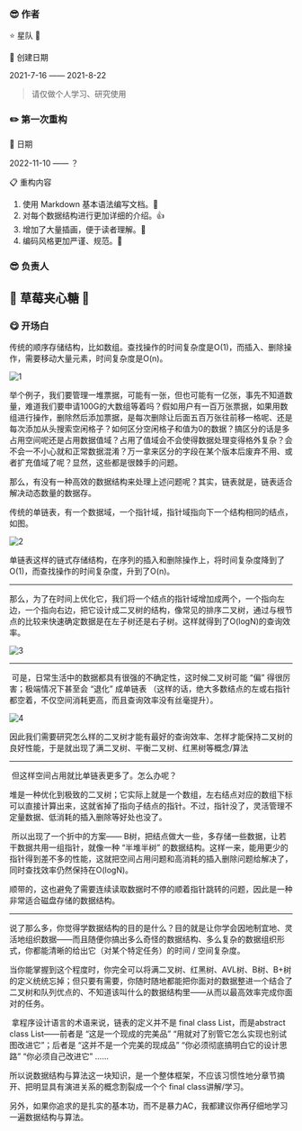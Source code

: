 ### 😎 作者

⭐️ 星队 :star2:

:calendar: 创建日期

2021-7-16 —— 2021-8-22

> 请仅做个人学习、研究使用





### :pencil2: 第一次重构

:calendar: 日期

2022-11-10 —— ？

:clipboard: 重构内容

1. 使用 Markdown 基本语法编写文档。:memo:
2. 对每个数据结构进行更加详细的介绍。:thumbsup:
3. 增加了大量插画，便于读者理解。:baby:
4. 编码风格更加严谨、规范。:ghost:

### 😎 负责人

:strawberry: 草莓夹心糖 :candy:
---


### 😋 开场白

​	传统的顺序存储结构，比如数组。查找操作的时间复杂度是O(1)，而插入、删除操作，需要移动大量元素，时间复杂度是O(n)。

![1](https://github.com/kyrian330/Data-Structure-Algorithm/blob/main/README.img/11.png)



​		举个例子，我们要管理一堆票据，可能有一张，但也可能有一亿张，事先不知道数量，难道我们要申请100G的大数组等着吗？假如用户有一百万张票据，如果用数组进行操作，删除然后添加票据，是每次删除让后面五百万张往前移一格呢、还是每次添加从头搜索空闲格子？如何区分空闲格子和值为0的数据？搞区分的话是多占用空间呢还是占用数据值域？占用了值域会不会使得数据处理变得格外复杂？会不会一不小心就和正常数据混淆？万一拿来区分的字段在某个版本后废弃不用、或者扩充值域了呢？显然，这些都是很棘手的问题。

​		那么，有没有一种高效的数据结构来处理上述问题呢？其实，链表就是，链表适合解决动态数量的数据存。

​		传统的单链表，有一个数据域，一个指针域，指针域指向下一个结构相同的结点，如图。

![2](https://github.com/kyrian330/Data-Structure-Algorithm/blob/main/README.img/12.png)

​		单链表这样的链式存储结构，在序列的插入和删除操作上，将时间复杂度降到了O(1)，而查找操作的时间复杂度，升到了O(n)。

---

​		那么，为了在时间上优化它，我们将一个结点的指针域增加成两个，一个指向左边，一个指向右边，把它设计成二叉树的结构，像常见的排序二叉树，通过与根节点的比较来快速确定数据是在左子树还是右子树。这样就得到了O(logN)的查询效率。

![3](https://github.com/kyrian330/Data-Structure-Algorithm/blob/main/README.img/13.png)

---

​		可是，日常生活中的数据都具有很强的不确定性，这时候二叉树可能 “偏” 得很厉害；极端情况下甚至会 “退化” 成单链表 （这样的话，绝大多数结点的左或右指针都空着，不仅空间消耗更高，而且查询效率没有丝毫提升）。

![4](https://github.com/kyrian330/Data-Structure-Algorithm/blob/main/README.img/14.png)



​		因此我们需要研究怎么样的二叉树才能有最好的查询效率、怎样才能保持二叉树的良好性能，于是就出现了满二叉树、平衡二叉树、红黑树等概念/算法

---

​		但这样空间占用就比单链表更多了。怎么办呢？

​		堆是一种优化到极致的二叉树；它实际上就是一个数组，左右结点对应的数组下标可以直接计算出来，这就省掉了指向子结点的指针。不过，指针没了，灵活管理不定量数据、低消耗的插入删除等好处也没了。

​		所以出现了一个折中的方案—— B树，把结点做大一些，多存储一些数据，让若干数据共用一组指针，就像一种 “半堆半树” 的数据结构。这样一来，能用更少的指针得到差不多的性能，这就把空间占用问题和高消耗的插入删除问题给解决了，同时查找效率仍然保持在O(logN)。

​		顺带的，这也避免了需要连续读取数据时不停的顺着指针跳转的问题，因此是一种非常适合磁盘存储的数据结构。

---



​		说了那么多，你觉得学数据结构的目的是什么？目的就是让你学会因地制宜地、灵活地组织数据——而且随便你搞出多么奇怪的数据结构、多么复杂的数据组织形式，你都能清晰的给出它（对某个特定任务）的时间 / 空间复杂度。

​		当你能掌握到这个程度时，你完全可以将满二叉树、红黑树、AVL树、B树、B+树的定义统统忘掉；但只要有需要，你随时随地都能把你面对的数据整进一个结合了二叉树和队列优点的、不知道该叫什么的数据结构里——从而以最高效率完成你面对的任务。

​		拿程序设计语言的术语来说，链表的定义并不是 final class List<T>，而是abstract class List<T>——前者是 “这是一个现成的完美品”  “用就对了别管它怎么实现也别试图改进它”；后者是 “这并不是一个完美的现成品”  “你必须彻底搞明白它的设计思路”  “你必须自己改进它” ……

​		所以说数据结构与算法这一块知识，是一个整体框架，不应该习惯性地分章节摘开、把明显具有演进关系的概念割裂成一个个 final class讲解/学习。

​		另外，如果你追求的是扎实的基本功，而不是暴力AC，我都建议你再仔细地学习一遍数据结构与算法。
